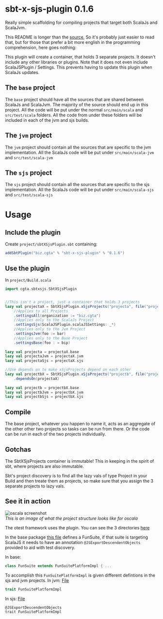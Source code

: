 # sbt-x-sjs-plugin 0.1.6


Really simple scaffolding for compiling projects that target both ScalaJs and ScalaJvm.


This README is longer than the [source](https://github.com/cgta/sbt-x-sjs-plugin/blob/v0.1.6/src/main/scala/cgta/sbtxsjs/SbtXSjsPlugin.scala), So it's probably just easier to read that, but for
those that prefer a bit more english in the programming comprehension, here goes nothing:


This plugin will create a container, that holds 3 separate projects. It doesn't include 
any other libraries or plugins. Note that it does not even include ScalaJSPlugin / Settings.
This prevents having to update this plugin when ScalaJs updates.


The `base` project
------------------
The `base` project should have all the sources that are shared between ScalaJs and ScalaJvm. The majority of the source should end up in this project.  All the code will be put under the normal `src/main/scala` and `src/test/scala` folders. All the code from under these folders will be included in each of the jvm and sjs builds.

The `jvm` project
-----------------
The `jvm` project should contain all the sources that are specific to the jvm implementation. All the ScalaJs code will be put under `src/main/scala-jvm` and `src/test/scala-jvm`

The `sjs` project
-----------------
The `sjs` project should contain all the sources that are specific to the sjs implementation. All the ScalaJs code will be put under `src/main/scala-sjs` and `src/test/scala-sjs`


Usage
=====

Include the plugin
------------------
Create `project/sbtXSjsPlugin.sbt` containing:
```scala
addSbtPlugin("biz.cgta" % "sbt-x-sjs-plugin" % "0.1.6")
```

Use the plugin
--------------
In `project/Build.scala` 

```scala
import cgta.sbtxsjs.SbtXSjsPlugin


//This isn't a project, just a container that holds 3 projects
lazy val projectaX = SbtXSjsPlugin.xSjsProjects("projecta", file("projecta"))
    //Applies to all Projects
    .settingsAll(organization := "biz.cgta")
    //Applies only to the ScalaJs Project
    .settingsSjs(ScalaJSPlugin.scalaJSSettings: _*)
    //Applies only to the Jvm Project
    .settingsJvm(foo := bar)
    //Applies only to the Base Project
    .settingsBase(foo : = bip)
    
lazy val projecta = projectaX.base
lazy val projectaJvm = projectaX.jvm
lazy val projectaSjs = projectaX.sjs

//Use depends on to make xSjsProjects depend on each other
lazy val projectbX = SbtXSjsPlugin.xSjsProjects("projectb", file("projectb"))
    .dependsOn(projectaX)
    
lazy val projectb = projectbX.base
lazy val projectbJvm = projectbX.jvm
lazy val projectbSjs = projectbX.sjs
```


Compile
-------
The base project, whatever you happen to name it, acts as an aggregate of the other other two projects so tasks can be run from there. Or the code can be run in each of the two projects individually.

Gotchas
-------
The SbtXSjsProjects container is immutable! This in keeping in the spirit of sbt, where projects are also immutable.

Sbt's project discovery is to find all the lazy vals of type Project in your Build and then treate them as projects, so
make sure that you assign the 3 separate projects to lazy vals.


See it in action
----------------
![oscala screenshot](http://i.imgur.com/ageGT2T.png)  
*This is an image of what the project structure looks like for oscala*

The otest framework uses the plugin.
You can see the 3 directories [here](https://github.com/cgta/otest/tree/master/otest/src/main)

In the base package [this file](https://github.com/cgta/otest/blob/v0.1.9/otest/src/main/scala/cgta/otest/FunSuite.scala#L17) defines a FunSuite, if that suite is targeting ScalaJS it needs to have an annotation `@JSExportDescendentObjects` provided to aid with test discovery.

In base:
```scala
class FunSuite extends FunSuitePlatformImpl { ...
```

To accomplish this `FunSuitePlatformImpl` is given different defintions in the sjs and jvm projects.
In jvm: [File](https://github.com/cgta/otest/blob/v0.1.9/otest/src/main/scala-jvm/cgta/otest/FunSuitePlatformImpl.scala#L13)
```scala
trait FunSuitePlatformImpl
```

In sjs: [File](https://github.com/cgta/otest/blob/v0.1.9/otest/src/main/scala-sjs/cgta/otest/FunSuitePlatformImpl.scala)
```
@JSExportDescendentObjects
trait FunSuitePlatformImpl
```







